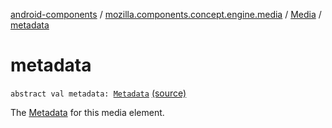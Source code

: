 [android-components](../../index.md) / [mozilla.components.concept.engine.media](../index.md) / [Media](index.md) / [metadata](./metadata.md)

# metadata

`abstract val metadata: `[`Metadata`](-metadata/index.md) [(source)](https://github.com/mozilla-mobile/android-components/blob/master/components/concept/engine/src/main/java/mozilla/components/concept/engine/media/Media.kt#L43)

The [Metadata](-metadata/index.md) for this media element.

